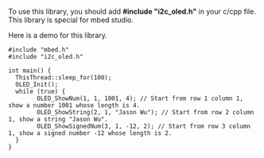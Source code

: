 To use this library, you should add **#include "i2c_oled.h"** in your c/cpp file.
This library is special for mbed studio.

Here is a demo for this library.
```
#include "mbed.h"
#include "i2c_oled.h"

int main() {
  ThisThread::sleep_for(100);
  OLED_Init();
  while (true) {
        OLED_ShowNum(1, 1, 1001, 4); // Start from row 1 column 1, show a number 1001 whose length is 4.
        OLED_ShowString(2, 1, "Jason Wu"); // Start from row 2 column 1, show a string "Jason Wu".
        OLED_ShowSignedNum(3, 1, -12, 2); // Start from row 3 column 1, show a signed number -12 whose length is 2.
  }
}
```
